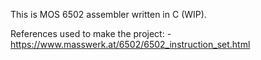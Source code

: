 This is MOS 6502 assembler written in C (WIP).

References used to make the project:
    - https://www.masswerk.at/6502/6502_instruction_set.html